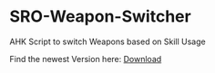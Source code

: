 # SRO-Weapon-Switcher
AHK Script to switch Weapons based on Skill Usage

Find the newest Version here:
[Download](https://github.com/blagyyy-tools/SRO-Weapon-Switcher/releases)
